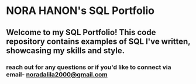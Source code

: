 # NORA HANON's SQL Portfolio
## Welcome to my SQL Portfolio! This code repository contains examples of SQL I've written, showcasing my skills and style.
### reach out for any questions or if you'd like to connect via email- noradalila2000@gmail.com
